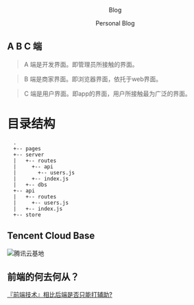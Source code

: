 
<p align="center">
  <!-- <img alt="" src="./xiaojiejie.png"> -->
</p>

<p align="center">
  Blog
</p>

<p align="center">
  Personal Blog
</p>

## A B C 端
 > A 端是开发界面。即管理员所接触的界面。

 > B 端是商家界面。即浏览器界面，依托于web界面。

 > C 端是用户界面。即app的界面，用户所接触最为广泛的界面。

# 目录结构
```
  .
  +-- pages
  +-- server
  |   +-- routes
  |     +-- api
  |       +-- users.js
  |     +-- index.js
  |   +-- dbs
  +-- api
  |   +-- routes
  |     +-- users.js
  |   +-- index.js
  +-- store
```

## Tencent Cloud Base
![腾讯云基地](https://github.com/TencentCloudBase)

## 前端的何去何从？
[『前端技术』相比后端是否只能打辅助?](https://juejin.im/post/5cf01c0251882503050edec9)